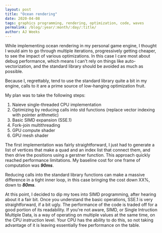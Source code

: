 ```yaml
---
layout: post
title: "Ocean rendering"
date: 2020-04-08
tags: graphics programming, rendering, optimization, code, waves
permalink: /blog/:year/:month/:day/:title/
author: AJ Weeks
---
```


While implementing ocean rendering in my personal game engine, I thought I would aim to go through multiple iterations, progressively getting cheaper, to see the impact of various optimizations. In this case I care most about debug performance, which means I can't rely on things like auto-vectorization, and the standard library should be avoided as much as possible.

Because I, regrettably, tend to use the standard library quite a bit in my engine, calls to it are a prime source of low-hanging optimization fruit.

My plan was to take the following steps:

1. Naieve single-threaded CPU implementation
2. Optimizing by reducing calls into std functions (replace vector indexing with pointer arithmetic)
3. Basic SIMD expansion (SSE.1)
4. Fork-join multithreading
5. GPU compute shader
6. GPU mesh shader

The first implementation was fairly straightforward, I just had to generate a list of vertices that make a quad and an index list that connect them, and then drive the positions using a gerstner function. This approach quickly reached performance limitations. My baseline cost for one frame of computation was ___90ms___.

Reducing calls into the standard library functions can make a massive difference in a tight inner loop, in this case bringing the cost down XX%, down to ___80ms___.

At this point, I decided to dip my toes into SIMD programming, after hearing about it a fair bit. Once you understand the basic operations, SSE.1 is very straightforward, if a bit ugly. The performance of the code is traded off for a good portion of its readability. If you're not aware, SIMD, or Single Intruction Multiple Data, is a way of operating on multiple values at the same time, on the CPU instruction level. Your CPU has the ability to do this, so not taking advantage of it is leaving essentially free performance on the table.
